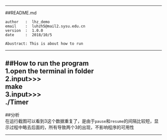 ***************************************** 
##README.md                   

    author   :  lhz_demo 
    email    :  luhzh5@mail2.sysu.edu.cn 
    version  :  1.0.0 
    date     :  2018/10/5 

    Abustract: This is about how to run
************************************

##How to run the program<br>
        1.open the terminal in folder<br>
        2.input>>><br>
                    make<br>
        3.input>>><br>
                    ./Timer<br>
----

##分析<br>
在运行截图可以看到3这个数据重复了，是由于`pause`和`resume`的间隔比较短，显示过程中略去后面的，所有导致两个3的出现，不影响程序的可用性

----